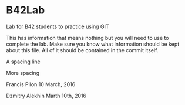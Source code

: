 # B42Lab
Lab for B42 students to practice using GIT

This has information that means nothing but you will need to use to complete the lab.
Make sure you know what information should be kept about this file. All of it should be contained in the commit itself. 

A spacing line

More spacing

Francis Pilon
10 March, 2016

Dzmitry Alekhin
Marth 10th, 2016

